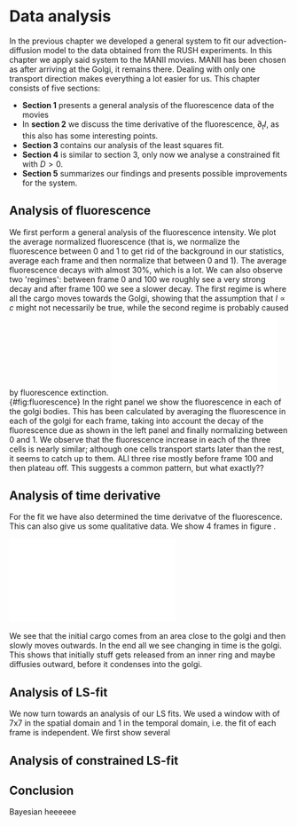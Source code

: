 # Data analysis

In the previous chapter we developed a general system to fit our advection-diffusion model to the data obtained from the RUSH experiments. In this chapter we apply said system to the MANII movies. MANII has been chosen as after arriving at the Golgi, it remains there. Dealing with only one transport direction makes everything a lot easier for us. This chapter consists of five sections:

* **Section 1** presents a general analysis of the fluorescence data of the movies
* In **section 2** we discuss the time derivative of the fluorescence, $\partial_t I$, as this also has some interesting points.
* **Section 3** contains our analysis of the least squares fit.
* **Section 4** is similar to section 3, only now we analyse a constrained fit with $D>0$.
* **Section 5** summarizes our findings and presents possible improvements for the system.

## Analysis of fluorescence

We first perform a general analysis of the fluorescence intensity. We plot the average normalized fluorescence (that is, we normalize the fluorescence between 0 and 1 to get rid of the background in our statistics, average each frame and then normalize that between 0 and 1). The average fluorescence decays with almost $30\%$, which is a lot. We can also observe two 'regimes': between frame 0 and 100 we roughly see a very strong decay and after frame 100 we see a slower decay. The first regime is where all the cargo moves towards the Golgi, showing that the assumption that $I\propto c$ might not necessarily be true, while the second regime is probably caused by fluorescence extinction. 
![left panel: normalized fluorescence. Right panel: fluorescence of three golgis.](source/figures/pdf/general_fluorescence.pdf){#fig:fluorescence}
In the right panel we show the fluorescence in each of the golgi bodies. This has been calculated by averaging the fluorescence in each of the golgi for each frame, taking into account the decay of the fluorescence due as shown in the left panel and finally normalizing between 0 and 1. We observe that the fluorescence increase in each of the three cells is nearly similar; although one cells transport starts later than the rest, it seems to catch up to them. ALl three rise mostly before frame 100 and then plateau off. This suggests a common pattern, but what exactly??

## Analysis of time derivative
For the fit we have also determined the time derivatve of the fluorescence. This can also give us some qualitative data. We show 4 frames in figure .

![](source/figures/pdf/time_deriv.pdf)

We see that the initial cargo comes from an area close to the golgi and then slowly moves outwards. In the end all we see changing in time is the golgi. This shows that initially stuff gets released from an inner ring and maybe diffusies outward, before it condenses into the golgi.

## Analysis of LS-fit
We now turn towards an analysis of our LS fits. We used a window with of 7x7 in the spatial domain and 1 in the temporal domain, i.e. the fit of each frame is independent. We first show several 



## Analysis of constrained LS-fit

## Conclusion
Bayesian heeeeee


